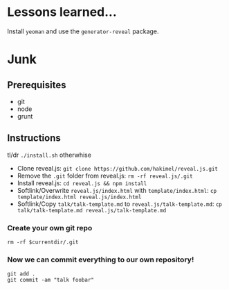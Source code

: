 # Lessons learned...

Install `yeoman` and use the `generator-reveal` package.

# Junk

## Prerequisites

- git
- node
- grunt

## Instructions

tl/dr `./install.sh` otherwhise

- Clone reveal.js: `git clone https://github.com/hakimel/reveal.js.git`
- Remove the `.git` folder from reveal.js: `rm -rf reveal.js/.git`
- Install reveal.js: `cd reveal.js && npm install`
- Softlink/Overwrite `reveal.js/index.html` with `template/index.html`: `cp template/index.html reveal.js/index.html`
- Softlink/Copy `talk/talk-template.md` to `reveal.js/talk-template.md`: `cp talk/talk-template.md reveal.js/talk-template.md`


### Create your own git repo

`rm -rf $currentdir/.git`

### Now we can commit everything to our own repository!

```
git add .
git commit -am "talk foobar"
```
